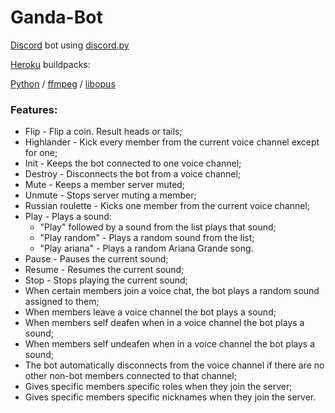 # Ganda-Bot
[Discord](https://discord.com) bot using [discord.py](https://discordpy.readthedocs.io/en/latest/)


[Heroku](https://www.heroku.com) buildpacks:

[Python](heroku/python) / [ffmpeg](https://github.com/kitcast/buildpack-ffmpeg.git) / [libopus](https://github.com/codeinteger6/heroku-buildpack-libopus.git)

### Features:
+ Flip - Flip a coin. Result heads or tails;
+ Highlander - Kick every member from the current voice channel except for one;
+ Init - Keeps the bot connected to one voice channel;
+ Destroy - Disconnects the bot from a voice channel;
+ Mute - Keeps a member server muted;
+ Unmute - Stops server muting a member;
+ Russian roulette - Kicks one member from the current voice channel;
+ Play - Plays a sound:
    + "Play" followed by a sound from the list plays that sound;
    + "Play random" - Plays a random sound from the list;
    + "Play ariana" - Plays a random Ariana Grande song.
+ Pause - Pauses the current sound;
+ Resume - Resumes the current sound;
+ Stop - Stops playing the current sound;
+ When certain members join a voice chat, the bot plays a random sound assigned to them;
+ When members leave a voice channel the bot plays a sound;
+ When members self deafen when in a voice channel the bot plays a sound;
+ When members self undeafen when in a voice channel the bot plays a sound;
+ The bot automatically disconnects from the voice channel if there are no other non-bot members connected to that channel;
+ Gives specific members specific roles when they join the server;
+ Gives specific members specific nicknames when they join the server.
